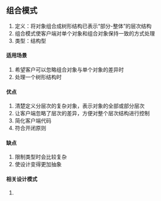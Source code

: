 ## 组合模式
1. 定义：将对象组合成树形结构已表示“部分-整体”的层次结构
2. 组合模式使客户端对单个对象和组合对象保持一致的方式处理
3. 类型：结构型

#### 适用场景
1. 希望客户可以忽略组合对象与单个对象的差异时
2. 处理一个树形结构时

#### 优点
1. 清楚定义分层次的复杂对象，表示对象的全部或部分层次
2. 让客户端忽略了层次的差异，方便对整个层次结构进行控制
3. 简化客户端代码
4. 符合开闭原则

#### 缺点
1. 限制类型时会比较复杂
2. 使设计变得更加抽象

#### 相关设计模式
1. 